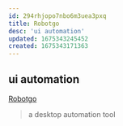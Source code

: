 ```yaml
---
id: 294rhjopo7nbo6m3uea3pxq
title: Robotgo
desc: 'ui automation'
updated: 1675343245452
created: 1675343171363
---
```



## ui automation

[Robotgo](https://github.com/go-vgo/robotgo)
>a desktop automation tool